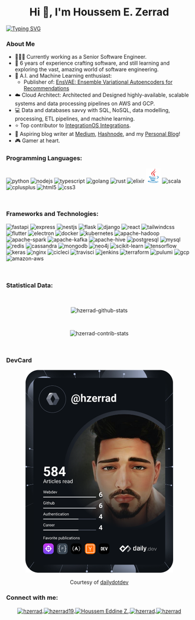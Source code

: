 <h1 align="center">Hi 👋, I'm Houssem E. Zerrad</h1>

[![Typing SVG](https://readme-typing-svg.herokuapp.com?font=Caveat&weight=900&size=42&duration=2000&pause=1500&color=FF8528&center=true&vCenter=true&width=1200&lines=Senior+Software+Developer;Data+Engineer;Cloud+Architect+;AWS++%26+GCP;Machine+Learning+Enthusiast)](https://git.io/typing-svg)

### About Me

- 👨🏻‍💻 Currently working as a Senior Software Engineer.
- 🧭 6 years of experience crafting software, and still learning and exploring the vast, amazing world of software engineering.
- 🤖 A.I. and Machine Learning enthusiast:
  - Publisher of: [EnsVAE: Ensemble Variational Autoencoders for Recommendations](https://ieeexplore.ieee.org/document/9224132)
- ☁️ Cloud Architect: Architected and Designed highly-available, scalable systems and data processing pipelines on AWS and GCP.
- 💻 Data and databases savvy with SQL, NoSQL, data modelling, processing, ETL pipelines, and machine learning.  
- ⭐️ Top contributor to [IntegrationOS Integrations](https://github.com/buildable/connections).
- 📝 Aspiring blog writer at [Medium](https://medium.com/@hzerrad), [Hashnode](https://hzerrad.hashnode.dev/), and my [Personal Blog](https://devdog.co/)!
- 🎮 Gamer at heart.

### Programming Languages:

<p align="left">
  <img src="https://cdn.jsdelivr.net/npm/@programming-languages-logos/python@0.0.0/python.png" alt="python" width="35" height="35"/>
  <img src="https://cdn.simpleicons.org/node.js/339933" alt="nodejs" width="40" height="40"/>
  <img src="https://cdn.simpleicons.org/typescript/3178C6" alt="typescript" width="40" height="40"/>
  <img src="https://cdn.simpleicons.org/go/00ADD8" alt="golang" width="40" height="40"/>
  <img src="https://cdn.simpleicons.org/rust/7a7a7a" alt="rust" width="40" height="40"/>
  <img src="https://cdn.simpleicons.org/elixir/4B275F" alt="elixir" width="40" height="40"/>
  <img
      src="https://raw.githubusercontent.com/devicons/devicon/master/icons/java/java-original.svg" alt="java" width="40"
      height="40" />
  <img src="https://cdn.simpleicons.org/scala/DC322F" alt="scala" width="40" height="40"/>
  <img src="https://cdn.simpleicons.org/cplusplus/00599C" alt="cplusplus" width="40" height="40"/>
  <img src="https://cdn.simpleicons.org/html5/E34F26" alt="html5" width="40" height="40"/>
  <img src="https://cdn.simpleicons.org/css3/1572B6" alt="css3" width="40" height="40"/>
</p>



</br>

### Frameworks and Technologies:

<p align="left">
  <img src="https://cdn.simpleicons.org/fastapi" alt="fastapi" width="40" height="40" />
  <img src="https://cdn.simpleicons.org/express/7a7a7a" alt="express" width="40" height="40" />
  <img src="https://cdn.simpleicons.org/nestjs" alt="nestjs" width="40" height="40" />
  <img src="https://cdn.simpleicons.org/flask/7a7a7a" alt="flask" width="40" height="40" />
  <img src="https://cdn.simpleicons.org/django" alt="django" width="40" height="40" />
  <img src="https://cdn.simpleicons.org/react" alt="react" width="40" height="40" />
  <img src="https://cdn.simpleicons.org/tailwindcss" alt="tailwindcss" width="40" height="40" />
  <img src="https://cdn.simpleicons.org/flutter" alt="flutter" width="40" height="40" />
  <img src="https://cdn.simpleicons.org/electron" alt="electron" width="40" height="40" />
  <img src="https://cdn.simpleicons.org/docker" alt="docker" width="40" height="40" />
  <img src="https://cdn.simpleicons.org/kubernetes" alt="kubernetes" width="40" height="40" />
  <img src="https://cdn.simpleicons.org/apachehadoop" alt="apache-hadoop" width="40" height="40" />
  <img src="https://cdn.simpleicons.org/apachespark" alt="apache-spark" width="40" height="40" />
  <img src="https://cdn.simpleicons.org/apachekafka/7a7a7a" alt="apache-kafka" width="40" height="40" />
  <img src="https://cdn.simpleicons.org/apachehive" alt="apache-hive" width="40" height="40" />
  <img src="https://cdn.simpleicons.org/postgresql" alt="postgresql" width="40" height="40" />
  <img src="https://cdn.simpleicons.org/mysql" alt="mysql" width="40" height="40" />
  <img src="https://cdn.simpleicons.org/redis" alt="redis" width="40" height="40" />
  <img src="https://cdn.simpleicons.org/apachecassandra" alt="cassandra" width="40" height="40" />
  <img src="https://cdn.simpleicons.org/mongodb" alt="mongodb" width="40" height="40" />
  <img src="https://cdn.simpleicons.org/neo4j" alt="neo4j" width="40" height="40" />
  <img src="https://cdn.simpleicons.org/scikitlearn" alt="scikit-learn" width="40" height="40" />
  <img src="https://cdn.simpleicons.org/tensorflow" alt="tensorflow" width="40" height="40" />
  <img src="https://cdn.simpleicons.org/keras" alt="keras" width="40" height="40" />
  <img src="https://cdn.simpleicons.org/nginx" alt="nginx" width="40" height="40" />
  <img src="https://cdn.simpleicons.org/circleci/7a7a7a" alt="cicleci" width="40" height="40" />
  <img src="https://cdn.simpleicons.org/travisci" alt="travisci" width="40" height="40" />
  <img src="https://cdn.simpleicons.org/jenkins" alt="jenkins" width="40" height="40" />
  <img src="https://cdn.simpleicons.org/terraform" alt="terraform" width="40" height="40" />
  <img src="https://cdn.simpleicons.org/pulumi" alt="pulumi" width="40" height="40" />
  <img src="https://cdn.simpleicons.org/googlecloud" alt="gcp" width="40" height="40" />
  <img src="https://cdn.simpleicons.org/amazonwebservices/7a7a7a" alt="amazon-aws" width="40" height="40" />
</p>

</br>

### Statistical Data:

</br>

<p align="center">
  <img align="center" 
       src="https://github-readme-stats.vercel.app/api?username=hzerrad&show_icons=true&locale=en&bg_color=0d1117&text_color=ffffff&repo=convoychat"
       alt="hzerrad-github-stats" />
</p>


</br>

<p align="center">
  <img
       src="https://github-readme-streak-stats.herokuapp.com/?user=hzerrad&theme=dark&background=0d1117&date_format=M%20j%5B%2C%20Y%5D" 
       alt="hzerrad-contrib-stats" />
</p>

</br>

### DevCard
<p align="center">
  <a href="https://www.upwork.com/freelancers/~0112ba4eddef747831?suggest-vem-skills&s=1110580752188690432">
    <img src="https://raw.githubusercontent.com/hzerrad/hzerrad/main/devcard.svg" width="400" alt="Houssem Eddine Zerrad's Dev Card"/>
  </a>
  <p align="center">Courtesy of <a href="https://daily.dev/">dailydotdev</a></p>
</p>


### Connect with me:

<p align="center">
  <a href="https://www.linkedin.com/in/hzerrad" target="_blank">
    <img align="center"
      	src="https://cdn.simpleicons.org/linkedin/0A66C2"
      	alt="hzerrad" height="30" width="40" />
  </a>
 	<a href="https://twitter.com/hzerrad19" target="_blank">
   <img align="center"
      	src="https://cdn.simpleicons.org/x/FFFFFF"
      	alt="hzerrad19" height="30" width="40" />
  </a>
  <a href="https://www.upwork.com/freelancers/hzerrad" target="_blank">
  	<img align="center"
         src="https://cdn.simpleicons.org/upwork"
         alt="Houssem Eddine Z." height="30" width="40" />
  </a>
  <a href="mailto:contact@hzerrad.dev">
    <img align="center"
         src="https://cdn.simpleicons.org/gmail/EA4335"
         alt="hzerrad" height="30" width="40" />
  </a>
  <a href="https://hzerrad.dev">
      <img align="center"
         src="https://hzerrad.dev/images/logo-only-dark.svg"
         alt="hzerrad" height="50" width="50" />
  </a>
</p>
